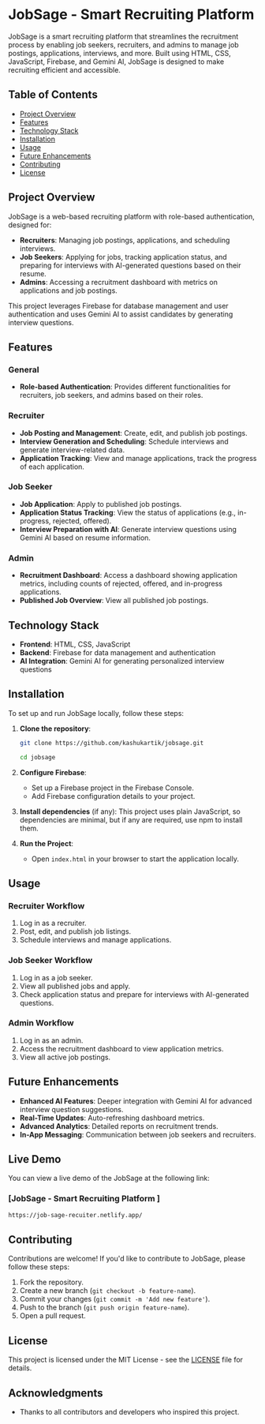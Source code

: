 
# JobSage - Smart Recruiting Platform

JobSage is a smart recruiting platform that streamlines the recruitment process by enabling job seekers, recruiters, and admins to manage job postings, applications, interviews, and more. Built using HTML, CSS, JavaScript, Firebase, and Gemini AI, JobSage is designed to make recruiting efficient and accessible. 

## Table of Contents
- [Project Overview](#project-overview)
- [Features](#features)
- [Technology Stack](#technology-stack)
- [Installation](#installation)
- [Usage](#usage)
- [Future Enhancements](#future-enhancements)
- [Contributing](#contributing)
- [License](#license)

## Project Overview
JobSage is a web-based recruiting platform with role-based authentication, designed for:
- **Recruiters**: Managing job postings, applications, and scheduling interviews.
- **Job Seekers**: Applying for jobs, tracking application status, and preparing for interviews with AI-generated questions based on their resume.
- **Admins**: Accessing a recruitment dashboard with metrics on applications and job postings.

This project leverages Firebase for database management and user authentication and uses Gemini AI to assist candidates by generating interview questions.

## Features
### General
- **Role-based Authentication**: Provides different functionalities for recruiters, job seekers, and admins based on their roles.

### Recruiter
- **Job Posting and Management**: Create, edit, and publish job postings.
- **Interview Generation and Scheduling**: Schedule interviews and generate interview-related data.
- **Application Tracking**: View and manage applications, track the progress of each application.

### Job Seeker
- **Job Application**: Apply to published job postings.
- **Application Status Tracking**: View the status of applications (e.g., in-progress, rejected, offered).
- **Interview Preparation with AI**: Generate interview questions using Gemini AI based on resume information.

### Admin
- **Recruitment Dashboard**: Access a dashboard showing application metrics, including counts of rejected, offered, and in-progress applications.
- **Published Job Overview**: View all published job postings.

## Technology Stack
- **Frontend**: HTML, CSS, JavaScript
- **Backend**: Firebase for data management and authentication
- **AI Integration**: Gemini AI for generating personalized interview questions

## Installation
To set up and run JobSage locally, follow these steps:

1. **Clone the repository**:
   ```bash
   git clone https://github.com/kashukartik/jobsage.git
   ```
   ``` bash
   cd jobsage
   ```

2. **Configure Firebase**:
   - Set up a Firebase project in the Firebase Console.
   - Add Firebase configuration details to your project.

3. **Install dependencies** (if any):
   This project uses plain JavaScript, so dependencies are minimal, but if any are required, use npm to install them.

4. **Run the Project**:
   - Open `index.html` in your browser to start the application locally.

## Usage
### Recruiter Workflow
1. Log in as a recruiter.
2. Post, edit, and publish job listings.
3. Schedule interviews and manage applications.

### Job Seeker Workflow
1. Log in as a job seeker.
2. View all published jobs and apply.
3. Check application status and prepare for interviews with AI-generated questions.

### Admin Workflow
1. Log in as an admin.
2. Access the recruitment dashboard to view application metrics.
3. View all active job postings.

## Future Enhancements
- **Enhanced AI Features**: Deeper integration with Gemini AI for advanced interview question suggestions.
- **Real-Time Updates**: Auto-refreshing dashboard metrics.
- **Advanced Analytics**: Detailed reports on recruitment trends.
- **In-App Messaging**: Communication between job seekers and recruiters.

## Live Demo

You can view a live demo of the JobSage at the following link:

### [JobSage - Smart Recruiting Platform ]
```bash
https://job-sage-recuiter.netlify.app/
```



## Contributing
Contributions are welcome! If you'd like to contribute to JobSage, please follow these steps:
1. Fork the repository.
2. Create a new branch (`git checkout -b feature-name`).
3. Commit your changes (`git commit -m 'Add new feature'`).
4. Push to the branch (`git push origin feature-name`).
5. Open a pull request.

## License

This project is licensed under the MIT License - see the [LICENSE](LICENSE) file for details.

## Acknowledgments

- Thanks to all contributors and developers who inspired this project.